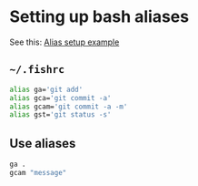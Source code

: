 # Setting up bash aliases

See this: [Alias setup example](https://gist.github.com/mwhite/6887990)

## `~/.fishrc`

```bash
alias ga='git add'
alias gca='git commit -a'
alias gcam='git commit -a -m'
alias gst='git status -s'
```

## Use aliases
```bash
ga .
gcam "message"
```
